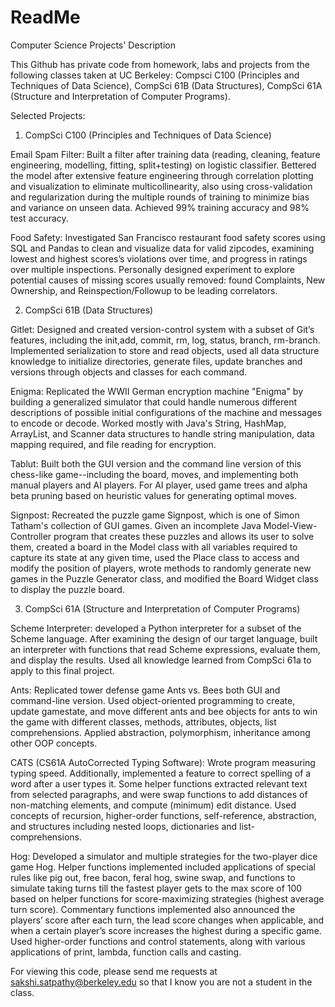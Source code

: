 # ReadMe
Computer Science Projects' Description

This Github has private code from homework, labs and projects from the following classes taken at UC Berkeley: Compsci C100 (Principles and Techniques of Data Science), CompSci 61B (Data Structures), CompSci 61A (Structure and Interpretation of Computer Programs). 

Selected Projects:

1) CompSci C100 (Principles and Techniques of Data Science)

Email Spam Filter: Built a filter after training data (reading, cleaning, feature engineering, modelling, fitting, split+testing) on logistic classifier. Bettered the model after extensive feature engineering through correlation plotting and visualization to eliminate multicollinearity, also using cross-validation and regularization during the multiple rounds of training to minimize bias and variance on unseen data. Achieved 99% training accuracy and 98% test accuracy.

Food Safety: Investigated San Francisco restaurant food safety scores using SQL and Pandas to clean and visualize data for valid zipcodes, examining lowest and highest scores’s violations over time, and progress in ratings over multiple inspections. Personally designed experiment to explore  potential causes of missing scores usually removed: found Complaints, New Ownership, and Reinspection/Followup to be leading correlators. 

2) CompSci 61B (Data Structures)

Gitlet: Designed and created version-control system with a subset of Git’s features, including the init,add, commit, rm, log, status, branch, rm-branch. Implemented serialization to store and read objects, used all data structure knowledge to initialize directories, generate  files, update branches and versions through objects and classes for each command. 

Enigma: Replicated the WWII German encryption machine "Enigma" by building a generalized simulator that could handle numerous different descriptions of possible initial configurations of the machine and messages to encode or decode. Worked mostly with Java's String, HashMap, ArrayList, and Scanner data structures to handle string manipulation, data mapping required, and file reading for encryption.

Tablut:  Built both the GUI version and the command line version of this chess-like game--including the board, moves, and implementing both manual players and AI players. For AI player, used game trees and alpha beta pruning based on heuristic values for generating optimal moves. 

Signpost: Recreated the puzzle game Signpost, which is one of Simon Tatham's collection of GUI games. Given an incomplete Java Model-View-Controller program that creates these puzzles and allows its user to solve them, created a board in the Model class with all variables required to capture its state at any given time, used the Place class to access and modify the position of players, wrote methods to randomly generate new games in the Puzzle Generator class, and modified the Board Widget class to display the puzzle board.


3) CompSci 61A (Structure and Interpretation of Computer Programs)

Scheme Interpreter: developed a Python interpreter for a subset of the Scheme language. After examining the design of our target language, built an interpreter with functions that read Scheme expressions, evaluate them, and display the results. Used all knowledge learned from CompSci 61a to apply to this final project. 

Ants: Replicated tower defense game Ants vs. Bees both GUI and command-line version. Used object-oriented programming to create, update gamestate, and move different ants and bee objects for ants to win the game with different classes, methods, attributes, objects, list comprehensions. Applied  abstraction, polymorphism, inheritance among other OOP concepts. 

CATS (CS61A AutoCorrected Typing Software): Wrote program measuring typing speed. Additionally, implemented a feature to correct spelling of a word after a user types it. Some helper functions extracted relevant text from selected paragraphs, and were swap functions to add distances of non-matching elements, and compute (minimum) edit distance. Used concepts of recursion, higher-order functions, self-reference, abstraction, and structures including nested loops, dictionaries and list-comprehensions. 

Hog: Developed a simulator and multiple strategies for the two-player dice game Hog. Helper functions implemented included applications of special rules like pig out, free bacon, feral hog, swine swap, and functions to simulate taking turns till the fastest player gets to the max score of 100 based on helper functions for score-maximizing strategies (highest average turn score). Commentary functions implemented also announced the players’ score after each turn, the lead score changes when applicable, and when a certain player’s score increases the highest during a specific game. Used higher-order functions and control statements, along with various applications of print, lambda, function calls and casting. 


For viewing this code, please send me requests at sakshi.satpathy@berkeley.edu so that I know you are not a student in the class. 
